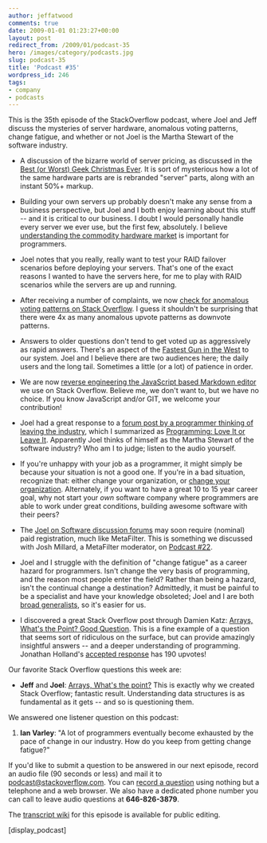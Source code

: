 ```yaml
---
author: jeffatwood
comments: true
date: 2009-01-01 01:23:27+00:00
layout: post
redirect_from: /2009/01/podcast-35
hero: /images/category/podcasts.jpg
slug: podcast-35
title: 'Podcast #35'
wordpress_id: 246
tags:
- company
- podcasts
---
```


This is the 35th episode of the StackOverflow podcast, where Joel and Jeff discuss the mysteries of server hardware, anomalous voting patterns, change fatigue, and whether or not Joel is the Martha Stewart of the software industry.






  * A discussion of the bizarre world of server pricing, as discussed in the [Best (or Worst) Geek Christmas Ever](http://www.codinghorror.com/blog/archives/001200.html). It is sort of mysterious how a lot of the same hardware parts are is rebranded "server" parts, along with an instant 50%+ markup.


  * Building your own servers up probably doesn't make any sense from a business perspective, but Joel and I both enjoy learning about this stuff -- and it is critical to our business. I doubt I would personally handle every server we ever use, but the first few, absolutely. I believe [understanding the commodity hardware market](http://www.codinghorror.com/blog/archives/000814.html) is important for programmers.  



  * Joel notes that you really, really want to test your RAID failover scenarios before deploying your servers. That's one of the exact reasons I wanted to have the servers here, for me to play with RAID scenarios while the servers are up and running.


  * After receiving a number of complaints, we now [check for anomalous voting patterns on Stack Overflow](http://blog.stackoverflow.com/2008/12/vote-fraud-and-you/). I guess it shouldn't be surprising that there were 4x as many anomalous upvote patterns as downvote patterns.


  * Answers to older questions don't tend to get voted up as aggressively as rapid answers. There's an aspect of the [Fastest Gun in the West](http://stackoverflow.com/questions/56103/fastest-gun-in-the-west-problem-closed) to our system. Joel and I believe there are two audiences here; the daily users and the long tail. Sometimes a little (or a lot) of patience in order.


  * We are now [reverse engineering the JavaScript based Markdown editor](http://blog.stackoverflow.com/2008/12/reverse-engineering-the-wmd-editor/) we use on Stack Overflow. Believe me, we don't want to, but we have no choice. If you know JavaScript and/or GIT, we welcome your contribution!


  * Joel had a great response to a [forum post by a programmer thinking of leaving the industry](http://discuss.joelonsoftware.com/default.asp?joel.3.718003.14), which I summarized as [Programming: Love It or Leave It](http://www.codinghorror.com/blog/archives/001202.html). Apparently Joel thinks of himself as the Martha Stewart of the software industry? Who am I to judge; listen to the audio yourself.


  * If you're unhappy with your job as a programmer, it might simply be because your situation is not a good one. If you're in a bad situation, recognize that: either change your organization, or [change your organization](http://www.codinghorror.com/blog/archives/000689.html). Alternately, if you want to have a great 10 to 15 year career goal, why not start your _own_ software company where programmers are able to work under great conditions, building awesome software with their peers?


  * The [Joel on Software discussion forums](http://discuss.joelonsoftware.com/?joel) may soon require (nominal) paid registration, much like MetaFilter. This is something we discussed with Josh Millard, a MetaFilter moderator, on [Podcast #22](http://blog.stackoverflow.com/2008/09/podcast-22/).


  * Joel and I struggle with the definition of "change fatigue" as a career hazard for programmers. Isn't change the very basis of programming, and the reason most people enter the field? Rather than being a hazard, isn't the continual change a destination? Admittedly, it must be painful to be a specialist and have your knowledge obsoleted; Joel and I are both [broad generalists](http://www.codinghorror.com/blog/archives/000711.html), so it's easier for us.


  * I discovered a great Stack Overflow post through Damien Katz: [Arrays, What's the Point? Good Question](http://damienkatz.net/2008/12/arrays_whats_the_point_good_qu.html). This is a fine example of a question that seems sort of ridiculous on the surface, but can provide amazingly insightful answers -- and a deeper understanding of programming. Jonathan Holland's [accepted response](http://stackoverflow.com/questions/392397/arrays-whats-the-point#392426) has 190 upvotes!




Our favorite Stack Overflow questions this week are:






  * **Jeff** and **Joel**: [Arrays, What's the point?](http://stackoverflow.com/questions/392397/arrays-whats-the-point) This is exactly why we created Stack Overflow; fantastic result. Understanding data structures is as fundamental as it gets -- and so is questioning them.  





We answered one listener question on this podcast:






  1. **Ian Varley**: "A lot of programmers eventually become exhausted by the pace of change in our industry. How do you keep from getting change fatigue?"





If you'd like to submit a question to be answered in our next episode, record an audio file (90 seconds or less) and mail it to [podcast@stackoverflow.com](mailto:podcast@stackoverflow.com). You can [record a question](http://blog.stackoverflow.com/index.php/2008/05/recording-podcast-questions-using-our-telephone/) using nothing but a telephone and a web browser. We also have a dedicated phone number you can call to leave audio questions at **646-826-3879**.






The [transcript wiki](https://stackoverflow.fogbugz.com/default.asp?pg=pgWiki&command=view&ixWikiPage=29014) for this episode is available for public editing.






[display_podcast]

